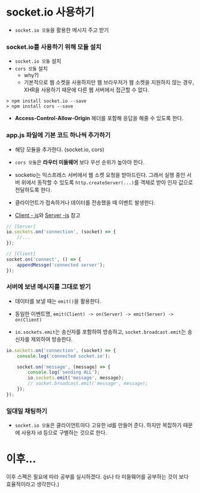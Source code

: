 # socket.io 사용하기

- `socket.io 모듈`을 활용한 메시지 주고 받기

### socket.io를 사용하기 위해 모듈 설치

- `socket.io 모듈` 설치
- `cors 모듈` 설치
    - why?)
    - 기본적으로 웹 소켓을 사용하지만 웹 브라우저가 웹 소켓을 지원하지 않는 경우, XHR을 사용하기 때문에 다른 웹 서버에서 접근할 수 없다.

```text
> npm install socket.io --save
> npm install cors --save
```

- __Access-Control-Allow-Origin__ 헤더를 포함해 응답을 해줄 수 있도록 한다.

### app.js 파일에 기본 코드 하나씩 추가하기

- 해당 모듈을 추가한다. (socket.io, cors)
- `cors 모듈`은 __라우터 미들웨어__ 보다 우선 순위가 높아야 한다.
- socketio는 익스프레스 서버에서 웹 소켓 요청을 받아드린다. 그래서 실행 중인 서버 위에서 동작할 수 있도록 `http.createServer(...)`를 객체로 받아 인자 값으로 전달하도록 한다.

- 클라이언트가 접속하거나 데이터를 전송했을 때 이벤트 발생한다.
- [Client - js](https://github.com/heowc/do-it-nodejs/blob/master/10.express_with_socketio/public/chat.js)와 [Server -js](https://github.com/heowc/do-it-nodejs/blob/master/10.express_with_socketio/app.js) 참고

```javascript
// [Server]
io.sockets.on('connection', (socket) => {
    //...
});
```

```javascript
// [Client]
socket.on('connect', () => {
    appendMessge('connected server');
});
```

### 서버에 보낸 메시지를 그대로 받기

- 데이터를 보낼 때는 `emit()`을 활용한다.
- 동일한 이벤트명, `emit(Client) -> on(Server) -> emit(Server) -> on(Client)`

- `io.sockets.emit`는 송신자를 포함하여 방송하고, `socket.broadcast.emit`는 송신자를 제외하여 방송한다.

```javascript
io.sockets.on('connection', (socket) => {
    console.log('connected socket.io');

    socket.on('message', (message) => {
        console.log('sending ALL');
        io.sockets.emit('message', message);
        // socket.broadcast.emit('message', message);
    });
});
```

### 일대일 채팅하기

- `socket.io 모듈`은 클라이언트마다 고유한 id를 만들어 준다. 하지만 복잡하기 때문에 사용자 id 등으로 구별하는 것으로 한다.


# 이후...

이후 스펙은 필요에 따라 공부를 실시하겠다. (js나 타 미들웨어를 공부하는 것이 보다 효율적이라고 생각한다.)
